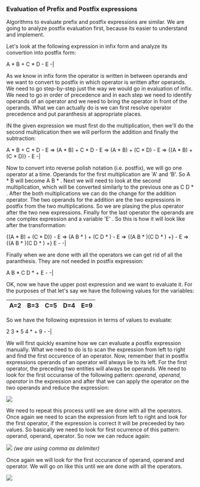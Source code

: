 ### Evaluation of Prefix and Postfix expressions

Algorithms to evaluate prefix and postfix expressions are similar. We are going to analyze postfix evaluation first, because its easier to understand and implement. 

Let's look at the following expression in infix form and analyze its convertion into postfix form:

A * B + C * D - E
-|

As we know in infix form the operator is written in between operands and we want to convert to postfix in which operator is written after operands. We need to go step-by-step just the way we would go in evaluation of infix. We need to go in order of precedence and in each step we need to identify operands of an operator and we need to bring the operator in front of the operands. What we can actually do is we can first resolve operator precedence and put paranthesis at appropriate places. 

IN the given expression we must first do the multiplication, then we'll do the second multiplication then we will perform the addition and finally the subtraction:

A * B + C * D - E ⇒ (A * B) + C * D - E ⇒ (A * B) + (C * D) - E ⇒ {(A * B) + (C * D)} - E
-|

Now to convert into reverse polish notation (i.e. postfix), we will go one operator at a time. Operands for the first multiplication are 'A' and 'B'. So A * B will become A B * . Next we will need to look at the second multiplication, which will be converted similarly to the previous one as C D * . After the both multiplications we can do the change for the addition operator. The two operands for the addition are the two expressions in postfix from the two multiplications. So we are plasing the plus operator after the two new expressions. Finally for the last operator the operands are one complex expression and a variable 'E' . So this is how it will look like after the transformation:

{(A * B) + (C * D)} - E ⇒ (A B * ) + (C D * ) - E ⇒ {(A B * )(C D * ) +} - E ⇒ {(A B * )(C D * ) +} E - 
-|

Finally when we are done with all the operators we can get rid of all the paranthesis. They are not needed in postfix expression:

A B * C D * + E -
-|

OK, now we have the upper post expression and we want to evaluate it. For the purposes of that let's say we have the following values for the variables:

A=2|B=3|C=5|D=4|E=9
-|-|-|-|-

So we have the following expression in terms of values to evaluate:

2 3 * 5 4 * + 9 -
-|

We will first quickly examine how we can evaluate a postfix expression manually. What we need to do is to scan the expression from left to right and find the first occurence of an operator. Now, remember that in postfix expressions operands of an operator will always lie to its left. For the first operator, the preceding two entities will always be operands. We need to look for the first occuranse of the following pattern: *operand, operand, operator* in the expression and after that we can apply the operator on the two operands and reduce the expression:

<img src="https://latex.codecogs.com/svg.latex?\Large&space;<op1><op2><operator>:2,3*5,4*+9-\Rightarrow{6,5,4*+9-}">
  
We need to repeat this process until we are done with all the operators. Once again we need to scan the expression from left to right and look for the first operator, if the expression is correct it will be preceeded by two values. So basically we need to look for first ocurrence of this pattern: operand, operand, operator. So now we can reduce again:

<img src="https://latex.codecogs.com/svg.latex?\Large&space;<op1><op2><operator>:2,3*5,4*+9-\Rightarrow{6,5,4*+9-}\Rightarrow{6,20+9-}"> *(we are using comma as delimiter)*

Once again we will look for the first occurance of operand, operand and operator. We will go on like this until we are done with all the operators.

<img src="https://latex.codecogs.com/svg.latex?\Large&space;<op1><op2><operator>:2,3*5,4*+9-\Rightarrow{6,5,4*+9-}\Rightarrow{6,20+9-}\Rightarrow{26,9-}\Rightarrow{17}">
